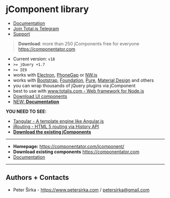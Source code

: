 # jComponent library

- [Documentation](https://docs.totaljs.com/components/)
- [Join Total.js Telegram](https://t.me/totaljs)
- [Support](https://www.totaljs.com/support/)

> __Download__: more than 250 jComponents free for everyone <https://componentator.com>

- Current version: `v18`
- `>= jQuery +1.7`
- `>= IE9`
- works with [Electron](electron.atom.io), [PhoneGap](http://phonegap.com/) or [NW.js](https://github.com/nwjs/nw.js/)
- works with [Bootstrap](http://getbootstrap.com/), [Foundation](http://foundation.zurb.com/), [Pure](http://purecss.io/), [Material Design](http://www.getmdl.io/) and others
- you can wrap thousands of jQuery plugins via jComponent
- best to use with [www.totaljs.com - Web framework for Node.js](http://www.totaljs.com)
- [Download UI components](https://componentator.com)
- [NEW: __Documentation__](https://wiki.totaljs.com/jcomponent/)

__YOU NEED TO SEE:__

- [Tangular - A template engine like Angular.js](https://github.com/totaljs/Tangular)
- [jRouting - HTML 5 routing via History API](https://github.com/totaljs/jRouting)
- [__Download the existing jComponents__](https://componentator.com)

***

- __Homepage:__ <https://componentator.com/jcomponent/>
- __Download existing components__ <https://componentator.com>
- [Documentation](https://wiki.totaljs.com/jcomponent/01-welcome/)

***

## Authors + Contacts

- Peter Širka - <https://www.petersirka.com> / <petersirka@gmail.com>